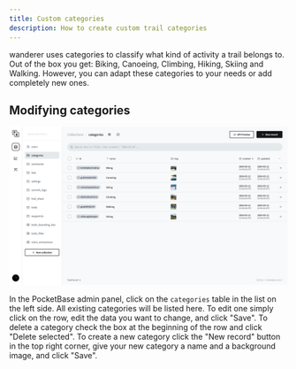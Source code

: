```yaml
---
title: Custom categories
description: How to create custom trail categories
---
```


wanderer uses categories to classify what kind of activity a trail belongs to. Out of the box you get: Biking, Canoeing, Climbing, Hiking, Skiing and Walking. However, you can adapt these categories to your needs or add completely new ones.

## Modifying categories

![Pocketbase Categories](../../../assets/guides/pocketbase_categories.png)

In the PocketBase admin panel, click on the `categories` table in the list on the left side. All existing categories will be listed here. To edit one simply click on the row, edit the data you want to change, and click "Save". To delete a category check the box at the beginning of the row and click "Delete selected". To create a new category click the "New record" button in the top right corner, give your new category a name and a background image, and click "Save".
